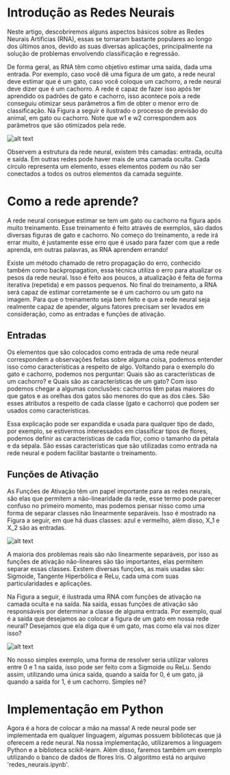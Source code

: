 # Introdução as Redes Neurais

Neste artigo, descobriremos alguns aspectos básicos sobre as Redes Neurais Artificias (RNA), essas se tornaram bastante populares ao longo dos últimos anos, devido as suas diversas aplicações, principalmente na solução de problemas envolvendo classificação e regressão. 

De forma geral, as RNA têm como objetivo estimar uma saída, dada uma entrada. Por exemplo, caso você dê uma figura de um gato, a rede neural deve estimar que é um gato, caso você coloque um cachorro, a rede neural deve dizer que é um cachorro. A rede é capaz de fazer isso após ter aprendido os padrões de gato e cachorro, isso acontece pois a rede conseguiu otimizar seus parâmetros a fim de obter o menor erro de classificação. Na Figura a seguir é ilustrado o processo de previsão do animal, em gato ou cachorro. Note que w1 e w2 correspondem aos parâmetros que são otimizados pela rede.

![alt text](https://github.com/victoribeir0/redes_neurais_python/blob/main/rnn_victor_git.jpg?raw=true)

Observem a estrutura da rede neural, existem três camadas: entrada, oculta e saída. Em outras redes pode haver mais de uma camada oculta. Cada círculo representa um elemento, esses elementos podem ou não ser conectados a todos os outros elementos da camada seguinte.

# Como a rede aprende?
A rede neural consegue estimar se tem um gato ou cachorro na figura após muito treinamento. Esse treinamento é feito através de exemplos, são dados diversas figuras de gato e cachorro. No começo do treinamento, a rede irá errar muito, é justamente esse erro que é usado para fazer com que a rede aprenda, em outras palavras, as RNA aprendem errando!

Existe um método chamado de retro propagação do erro, conhecido também como backpropagation, essa técnica utiliza o erro para atualizar os pesos da rede neural. Isso é feito aos poucos, a atualização é feita de forma iterativa (repetida) e em passos pequenos. No final do treinamento, a RNA será capaz de estimar corretamente se é um cachorro ou um gato na imagem. Para que o treinamento seja bem feito e que a rede neural seja realmente capaz de apender, alguns fatores precisam ser levados em consideração, como as entradas e funções de ativação.

## Entradas
Os elementos que são colocados como entrada de uma rede neural correspondem a observações feitas sobre alguma coisa, podemos entender isso como características a respeito de algo. Voltando para o exemplo do gato e cachorro, podemos nos perguntar: Quais são as características de um cachorro? e Quais são as características de um gato? Com isso podemos chegar a algumas conclusões: cachorros têm patas maiores do que gatos e as orelhas dos gatos são menores do que as dos cães. São esses atributos a respeito de cada classe (gato e cachorro) que podem ser usados como características. 

Essa explicação pode ser expandida e usada para qualquer tipo de dado, por exemplo, se estivermos interessados em classificar tipos de flores, podemos definir as características de cada flor, como o tamanho da pétala e da sépala. São essas características que são utilizadas como entrada na rede neural e podem facilitar bastante o treinamento. 

## Funções de Ativação
As Funções de Ativação têm um papel importante para as redes neurais, são elas que permitem a não-linearidade da rede, esse termo pode parecer confuso no primeiro momento, mas podemos pensar nisso como uma forma de separar classes não linearmente separáveis. Isso é mostrado na Figura a seguir, em que há duas classes: azul e vermelho, além disso, X_1 e X_2 são as entradas.

![alt text](https://github.com/victoribeir0/redes_neurais_python/blob/main/rnn_victor_git2.jpg?raw=true)

A maioria dos problemas reais são não linearmente separáveis, por isso as funções de ativação não-lineares são tão importantes, elas permitem separar essas classes. Exstem diversas funções, as mais usadas são: Sigmoide, Tangente Hiperbólica e ReLu, cada uma com suas particularidades e aplicações.

Na Figura a seguir, é ilustrada uma RNA com funções de ativação na camada oculta e na saída. Na saída, essas funções de ativação são responsáveis por determinar a classe de alguma entrada. Por exemplo, qual é a saída que desejamos ao colocar a figura de um gato em nossa rede neural? Desejamos que ela diga que é um gato, mas como ela vai nos dizer isso?

![alt text](https://github.com/victoribeir0/redes_neurais_python/blob/main/rnn_victor_git3.jpg?raw=true)

No nosso simples exemplo, uma forma de resolver seria utilizar valores entre 0 e 1 na saída, isso pode ser feito com a Sigmoide ou ReLu. Sendo assim, utilizando uma única saída, quando a saída for 0, é um gato, já quando a saída for 1, é um cachorro. Simples né?

# Implementação em Python
Agora é a hora de colocar a mão na massa! A rede neural pode ser implementada em qualquer linguagem, algumas possuem bibliotecas que já oferecem a rede neural. Na nossa implementação, utilizaremos a linguagem Python e a biblioteca scikit-learn. Além disso, faremos também um exemplo utilizando o banco de dados de flores Iris. O algoritmo está no arquivo 'redes_neurais.ipynb'.
